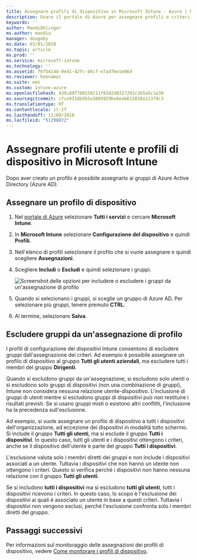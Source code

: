 ```yaml
---
title: Assegnare profili di dispositivo in Microsoft Intune - Azure | Microsoft Docs
description: Usare il portale di Azure per assegnare profili e criteri di dispositivo a utenti e dispositivi. Informazioni su come escludere i gruppi da un'assegnazione di profilo in Microsoft Intune.
keywords: ''
author: MandiOhlinger
ms.author: mandia
manager: dougeby
ms.date: 03/01/2018
ms.topic: article
ms.prod: ''
ms.service: microsoft-intune
ms.technology: ''
ms.assetid: f6f5414d-0e41-42fc-b6cf-e7ad76e1e06d
ms.reviewer: heenamac
ms.suite: ems
ms.custom: intune-azure
ms.openlocfilehash: 439c89f7b0158111f63d2d8327291c2b5a5c1e38
ms.sourcegitcommit: cfce9318b5b5a3005929be6eab632038a12379c3
ms.translationtype: HT
ms.contentlocale: it-IT
ms.lasthandoff: 11/09/2018
ms.locfileid: "51298072"
---
```

# <a name="assign-user-and-device-profiles-in-microsoft-intune"></a>Assegnare profili utente e profili di dispositivo in Microsoft Intune

Dopo aver creato un profilo è possibile assegnarlo ai gruppi di Azure Active Directory (Azure AD).

## <a name="assign-a-device-profile"></a>Assegnare un profilo di dispositivo

1. Nel [portale di Azure](https://portal.azure.com) selezionare **Tutti i servizi** e cercare **Microsoft Intune**.
2. In **Microsoft Intune** selezionare **Configurazione del dispositivo** e quindi **Profili**.
3. Nell'elenco di profili selezionare il profilo che si vuole assegnare e quindi scegliere **Assegnazioni**.
4. Scegliere **Includi** o **Escludi** e quindi selezionare i gruppi.  

    ![Screenshot delle opzioni per includere o escludere i gruppi da un'assegnazione di profilo](./media/group-include-exclude.png)

5. Quando si selezionano i gruppi, si sceglie un gruppo di Azure AD. Per selezionare più gruppi, tenere premuto **CTRL**.
6. Al termine, selezionare **Salva**.

## <a name="exclude-groups-from-a-profile-assignment"></a>Escludere gruppi da un'assegnazione di profilo

I profili di configurazione dei dispositivi Intune consentono di escludere gruppi dall'assegnazione dei criteri. Ad esempio è possibile assegnare un profilo di dispositivo al gruppo **Tutti gli utenti aziendali**, ma escludere tutti i membri del gruppo **Dirigenti**.

Quando si escludono gruppi da un'assegnazione, si escludono solo utenti o si escludono solo gruppi di dispositivi (non una combinazione di gruppi), Intune non considera nessuna relazione utente-dispositivo. L'inclusione di gruppi di utenti mentre si escludono gruppi di dispositivi può non restituire i risultati previsti. Se si usano gruppi misti o esistono altri conflitti, l'inclusione ha la precedenza sull'esclusione.

Ad esempio, si vuole assegnare un profilo di dispositivo a tutti i dispositivi dell'organizzazione, ad eccezione dei dispositivi in modalità tutto schermo. Si include il gruppo **Tutti gli utenti**, ma si esclude il gruppo **Tutti i dispositivi**. In questo caso, tutti gli utenti e i dispositivi ottengono i criteri, anche se il dispositivo dell'utente è parte del gruppo **Tutti i dispositivi**.

L'esclusione valuta solo i membri diretti dei gruppi e non include i dispositivi associati a un utente. Tuttavia i dispositivi che non hanno un utente non ottengono i criteri. Questo si verifica perché i dispositivi non hanno nessuna relazione con il gruppo **Tutti gli utenti**.

Se si includono **tutti i dispositivi** ma si escludono **tutti gli utenti**, tutti i dispositivi ricevono i criteri. In questo caso, lo scopo è l'esclusione dei dispositivi ai quali è associato un utente in base a questi criteri. Tuttavia i dispositivi non vengono esclusi, perché l'esclusione confronta solo i membri diretti del gruppo.

## <a name="next-steps"></a>Passaggi successivi
Per informazioni sul monitoraggio delle assegnazioni dei profili di dispositivo, vedere [Come monitorare i profili di dispositivo](device-profile-monitor.md).
